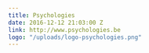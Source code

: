 ```yaml
---
title: Psychologies
date: 2016-12-12 21:03:00 Z
link: http://www.psychologies.be
logo: "/uploads/logo-psychologies.png"
---
```


